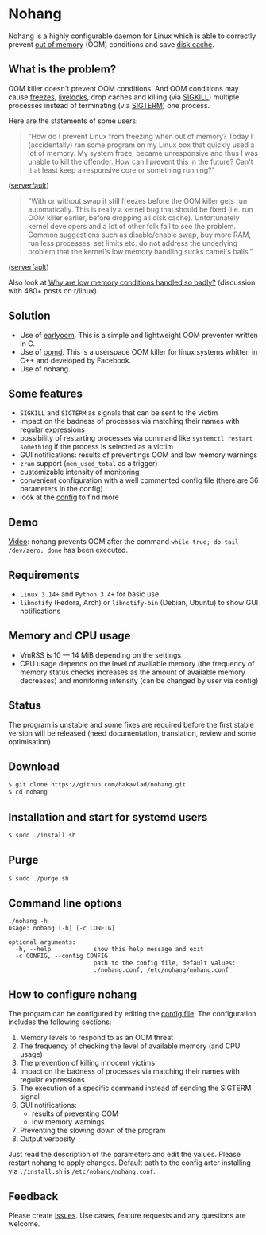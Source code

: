 
# Nohang

Nohang is a highly configurable daemon for Linux which is able to correctly prevent [out of memory](https://en.wikipedia.org/wiki/Out_of_memory) (OOM) conditions and save [disk cache](https://en.wikipedia.org/wiki/Page_cache).

## What is the problem?

OOM killer doesn't prevent OOM conditions. And OOM conditions may cause [freezes](https://en.wikipedia.org/wiki/Hang_(computing)), [livelocks](https://en.wikipedia.org/wiki/Deadlock#Livelock), drop caches and killing (via [SIGKILL](https://en.wikipedia.org/wiki/Signal_(IPC)#SIGKILL)) multiple processes instead of terminating (via [SIGTERM](https://en.wikipedia.org/wiki/Signal_(IPC)#SIGTERM)) one process.

Here are the statements of some users:

> "How do I prevent Linux from freezing when out of memory?
Today I (accidentally) ran some program on my Linux box that quickly used a lot of memory. My system froze, became unresponsive and thus I was unable to kill the offender.
How can I prevent this in the future? Can't it at least keep a responsive core or something running?"

([serverfault](https://serverfault.com/questions/390623/how-do-i-prevent-linux-from-freezing-when-out-of-memory))

> "With or without swap it still freezes before the OOM killer gets run automatically. This is really a kernel bug that should be fixed (i.e. run OOM killer earlier, before dropping all disk cache). Unfortunately kernel developers and a lot of other folk fail to see the problem. Common suggestions such as disable/enable swap, buy more RAM, run less processes, set limits etc. do not address the underlying problem that the kernel's low memory handling sucks camel's balls."

([serverfault](https://serverfault.com/questions/390623/how-do-i-prevent-linux-from-freezing-when-out-of-memory#comment417508_390625))

Also look at [Why are low memory conditions handled so badly?](https://www.reddit.com/r/linux/comments/56r4xj/why_are_low_memory_conditions_handled_so_badly/) (discussion with 480+ posts on r/linux).


## Solution

- Use of [earlyoom](https://github.com/rfjakob/earlyoom). This is a simple and lightweight OOM preventer written in C.
- Use of [oomd](https://github.com/facebookincubator/oomd). This is a userspace OOM killer for linux systems whitten in C++ and developed by Facebook.
- Use of nohang.

## Some features

- `SIGKILL` and `SIGTERM` as signals that can be sent to the victim
- impact on the badness of processes via matching their names with regular expressions
- possibility of restarting processes via command like `systemctl restart something` if the process is selected as a victim
- GUI notifications: results of preventings OOM and low memory warnings
- `zram` support (`mem_used_total` as a trigger)
- customizable intensity of monitoring
- convenient configuration with a well commented config file (there are 36 parameters in the config)
- look at the [config](https://github.com/hakavlad/nohang/blob/master/nohang.conf) to find more

## Demo

[Video](https://youtu.be/DefJBaKD7C8): nohang prevents OOM after the command `while true; do tail /dev/zero; done` has been executed.

## Requirements

- `Linux 3.14+` and `Python 3.4+` for basic use
- `libnotify` (Fedora, Arch) or `libnotify-bin` (Debian, Ubuntu) to show GUI notifications

## Memory and CPU usage

- VmRSS is 10 — 14 MiB depending on the settings
- CPU usage depends on the level of available memory (the frequency of memory status checks increases as the amount of available memory decreases) and monitoring intensity (can be changed by user via config)

## Status

The program is unstable and some fixes are required before the first stable version will be released (need documentation, translation, review and some optimisation).

## Download

```bash
$ git clone https://github.com/hakavlad/nohang.git
$ cd nohang
```

## Installation and start for systemd users

```bash
$ sudo ./install.sh
```

## Purge

```bash
$ sudo ./purge.sh
```

## Command line options

```
./nohang -h
usage: nohang [-h] [-c CONFIG]

optional arguments:
  -h, --help            show this help message and exit
  -c CONFIG, --config CONFIG
                        path to the config file, default values:
                        ./nohang.conf, /etc/nohang/nohang.conf
```

## How to configure nohang

The program can be configured by editing the [config file](https://github.com/hakavlad/nohang/blob/master/nohang.conf). The configuration includes the following sections:

1. Memory levels to respond to as an OOM threat
2. The frequency of checking the level of available memory (and CPU usage)
3. The prevention of killing innocent victims
4. Impact on the badness of processes via matching their names with regular expressions
5. The execution of a specific command instead of sending the SIGTERM signal
6. GUI notifications:
   - results of preventing OOM
   - low memory warnings
7. Preventing the slowing down of the program
8. Output verbosity

Just read the description of the parameters and edit the values. Please restart nohang to apply changes. Default path to the config arter installing via `./install.sh` is `/etc/nohang/nohang.conf`.

## Feedback

Please create [issues](https://github.com/hakavlad/nohang/issues). Use cases, feature requests and any questions are welcome.
